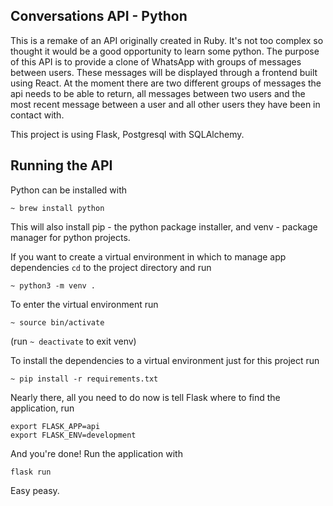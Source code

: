 ## Conversations API - Python

This is a remake of an API originally created in Ruby. It's not too complex so thought it would be a good opportunity to learn some python.
The purpose of this API is to provide a clone of WhatsApp with groups of messages between users. These messages will be displayed through a frontend built using React. At the moment there are two different groups of messages the api needs to be able to return, all messages between two users and the most recent message between a user and all other users they have been in contact with.

This project is using Flask, Postgresql with SQLAlchemy.

## Running the API

Python can be installed with

`~ brew install python`

This will also install pip - the python package installer, and venv - package manager for python projects.

If you want to create a virtual environment in which to manage app dependencies `cd` to the project directory and run

`~ python3 -m venv .`

To enter the virtual environment run

`~ source bin/activate` 
 
(run `~ deactivate` to exit venv)

To install the dependencies to a virtual environment just for this project run 

`~ pip install -r requirements.txt`

Nearly there, all you need to do now is tell Flask where to find the application, run 

```
export FLASK_APP=api
export FLASK_ENV=development
```

And you're done! Run the application with 

`flask run`

Easy peasy.
